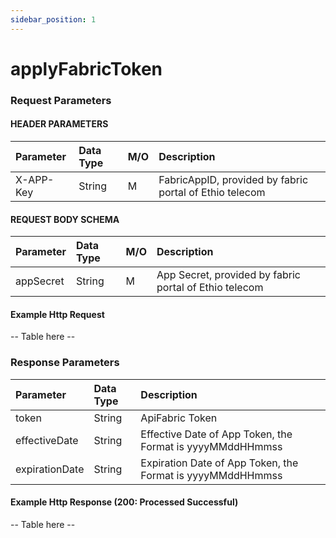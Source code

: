 ```yaml
---
sidebar_position: 1
---
```


# applyFabricToken

### Request Parameters
#### HEADER PARAMETERS
|Parameter|  Data Type|  M/O|Description|
|:----|:----|:----|:----|
|X-APP-Key|  String|  M|FabricAppID, provided by fabric portal of Ethio telecom|

#### REQUEST BODY SCHEMA
|Parameter|  Data Type|  M/O|Description|
|:----|:----|:----|:----|
|appSecret|  String|  M|App Secret, provided by fabric portal of Ethio telecom|

#### Example Http Request
-- Table here --

### Response Parameters
|Parameter|Data Type|Description|
|:----|:----|:----|
|token|String|ApiFabric Token|
|effectiveDate|String|Effective Date of App Token, the Format is yyyyMMddHHmmss|
|expirationDate|String|Expiration Date of App Token, the Format is yyyyMMddHHmmss|

#### Example Http Response (200: Processed Successful)
-- Table here --